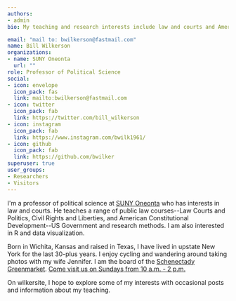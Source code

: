 ```yaml
---
authors:
- admin
bio: My teaching and research interests include law and courts and American politics. I am interested in data visualization.

email: "mail to: bwilkerson@fastmail.com"
name: Bill Wilkerson
organizations:
- name: SUNY Oneonta
  url: ""
role: Professor of Political Science
social:
- icon: envelope
  icon_pack: fas
  link: mailto:bwilkerson@fastmail.com
- icon: twitter
  icon_pack: fab
  link: https://twitter.com/bill_wilkerson
- icon: instagram
  icon_pack: fab
  link: https://www.instagram.com/bwilk1961/
- icon: github
  icon_pack: fab
  link: https://github.com/bwilker
superuser: true
user_groups:
- Researchers
- Visitors
---
```


I'm a professor of political science at [SUNY Oneonta](https://suny.oneonta.edu/) who has interests in law and courts. He teaches a range of public law courses--Law Courts and Politics, Civil Rights and Liberties, and American Constitutional Development--US Government and research methods. I am also interested in R and data visualization. 

Born in Wichita, Kansas and raised in Texas, I have lived in upstate New York for the last 30-plus years. I enjoy cycling and wandering around taking photos with my wife Jennifer. I am the board of the [Schenectady Greenmarket](https://www.schenectadygreenmarket.com/). [Come visit us on Sundays from 10 a.m. - 2 p.m.](https://www.google.com/maps/place/Schenectady+Greenmarket/@42.8143124,-73.942029,17z/data=!3m1!4b1!4m5!3m4!1s0x89de6e0625d4a119:0x85e829b314b0770!8m2!3d42.8143085!4d-73.939835) 

On wilkersite, I hope to explore some of my interests with occasional posts and information about my teaching.  
